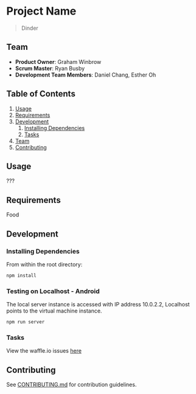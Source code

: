 # Project Name

>Dinder

## Team

  - __Product Owner__: Graham Winbrow
  - __Scrum Master__: Ryan Busby
  - __Development Team Members__: Daniel Chang, Esther Oh

## Table of Contents

1. [Usage](#Usage)
1. [Requirements](#requirements)
1. [Development](#development)
    1. [Installing Dependencies](#installing-dependencies)
    1. [Tasks](#tasks)
1. [Team](#team)
1. [Contributing](#contributing)

## Usage

???


## Requirements

Food
## Development


### Installing Dependencies

From within the root directory:

```sh
npm install
```
### Testing on Localhost - Android

The local server instance is accessed with IP address 10.0.2.2, Localhost points to the virtual machine instance.

```sh
npm run server
```

### Tasks

View the waffle.io issues [here](https://waffle.io/Scrumbledore/Dinder)

## Contributing

See [CONTRIBUTING.md](CONTRIBUTING.md) for contribution guidelines.
